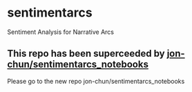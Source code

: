# sentimentarcs

Sentiment Analysis for Narrative Arcs

## This repo has been superceeded by <a href="https://github.com/jon-chun/sentimentarcs_notebooks">jon-chun/sentimentarcs_notebooks</a>

Please go to the new repo jon-chun/sentimentarcs_notebooks
